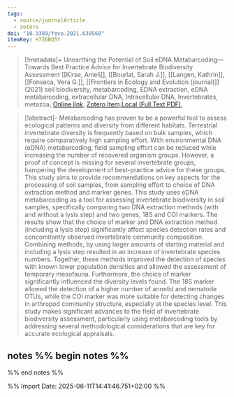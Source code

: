 ```yaml
---
tags:
  - source/journalArticle
  - zotero
doi: "10.3389/fevo.2021.630560"
itemKey: H7Z6BQ5Y
---
```

>[!metadata]+
> Unearthing the Potential of Soil eDNA Metabarcoding—Towards Best Practice Advice for Invertebrate Biodiversity Assessment
> [[Kirse, Ameli]], [[Bourlat, Sarah J.]], [[Langen, Kathrin]], [[Fonseca, Vera G.]], 
> [[Frontiers in Ecology and Evolution (journal)]] (2021)
> soil biodiversity, metabarcoding, EDNA extraction, eDNA metabarcoding, extracellular DNA, Intracellular DNA, Invertebrates, metazoa, 
> [Online link](https://www.frontiersin.orghttps://www.frontiersin.org/journals/ecology-and-evolution/articles/10.3389/fevo.2021.630560/full), [Zotero Item](zotero://select/library/items/H7Z6BQ5Y),[Local (Full Text PDF)](file://C:/Users/aburg/Documents/references/zotero/storage/U3TKQFMU/Kirse2021_UnearthingPotential.pdf), 


>[!abstract]-
>Metabarcoding has proven to be a powerful tool to assess ecological patterns and diversity from different habitats. Terrestrial invertebrate diversity is frequently based on bulk samples, which require comparatively high sampling effort. With environmental DNA (eDNA) metabarcoding, field sampling effort can be reduced while increasing the number of recovered organism groups. However, a proof of concept is missing for several invertebrate groups, hampering the development of best-practice advice for these groups. This study aims to provide recommendations on key aspects for the processing of soil samples, from sampling effort to choice of DNA extraction method and marker genes. This study uses eDNA metabarcoding as a tool for assessing invertebrate biodiversity in soil samples, specifically comparing two DNA extraction methods (with and without a lysis step) and two genes, 18S and COI markers. The results show that the choice of marker and DNA extraction method (including a lysis step) significantly affect species detection rates and concomitantly observed invertebrate community composition. Combining methods, by using larger amounts of starting material and including a lysis step resulted in an increase of invertebrate species numbers. Together, these methods improved the detection of species with known lower population densities and allowed the assessment of temporary mesofauna. Furthermore, the choice of marker significantly influenced the diversity levels found. The 18S marker allowed the detection of a higher number of annelid and nematode OTUs, while the COI marker was more suitable for detecting changes in arthropod community structure, especially at the species level. This study makes significant advances to the field of invertebrate biodiversity assessment, particularly using metabarcoding tools by addressing several methodological considerations that are key for accurate ecological appraisals.

## notes %% begin notes %%

%% end notes %%

%% Import Date: 2025-06-11T14:41:46.751+02:00 %%
